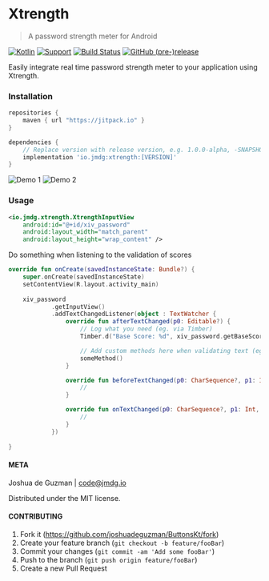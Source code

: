 # Xtrength
> A password strength meter for Android

[![Kotlin](https://img.shields.io/badge/Kotlin-1.2.60-green.svg?style=flat-square)](http://kotlinlang.org)
[![Support](https://img.shields.io/badge/Support-27.1.1-6ab344.svg?style=flat-square)](https://github.com/ReactiveX/RxJava/releases/tag/v2.1.10)
[![Build Status](https://img.shields.io/travis/joshuadeguzman/Xtrength.svg?style=flat-square)](https://travis-ci.org/joshuadeguzman/ButtonsKt)
[![GitHub (pre-)release](https://img.shields.io/github/release/joshuadeguzman/Xtrength/all.svg?style=flat-square)
](./../../releases)

Easily integrate real time password strength meter to your application using Xtrength. 

### Installation
```gradle
repositories {
    maven { url "https://jitpack.io" }
}

dependencies {
    // Replace version with release version, e.g. 1.0.0-alpha, -SNAPSHOT
    implementation 'io.jmdg:xtrength:[VERSION]'
}
```

![Demo 1](https://i.imgur.com/qYwX6GF.gif)
![Demo 2](https://i.imgur.com/bnARD7g.gif)

### Usage
```xml
<io.jmdg.xtrength.XtrengthInputView
    android:id="@+id/xiv_password"
    android:layout_width="match_parent"
    android:layout_height="wrap_content" />
```
Do something when listening to the validation of scores
```kotlin
override fun onCreate(savedInstanceState: Bundle?) {
    super.onCreate(savedInstanceState)
    setContentView(R.layout.activity_main)
    
    xiv_password
            .getInputView()
            .addTextChangedListener(object : TextWatcher {
                override fun afterTextChanged(p0: Editable?) {
                    // Log what you need (eg. via Timber)
                    Timber.d("Base Score: %d", xiv_password.getBaseScore())

                    // Add custom methods here when validating text (eg. render ui changes, callback methods)
                    someMethod()
                }

                override fun beforeTextChanged(p0: CharSequence?, p1: Int, p2: Int, p3: Int) {
                    //
                }

                override fun onTextChanged(p0: CharSequence?, p1: Int, p2: Int, p3: Int) {
                    //
                }
            })
    
}
```

#### META

Joshua de Guzman | code@jmdg.io

Distributed under the MIT license. 

#### CONTRIBUTING

1. Fork it (<https://github.com/joshuadeguzman/ButtonsKt/fork>)
2. Create your feature branch (`git checkout -b feature/fooBar`)
3. Commit your changes (`git commit -am 'Add some fooBar'`)
4. Push to the branch (`git push origin feature/fooBar`)
5. Create a new Pull Request
